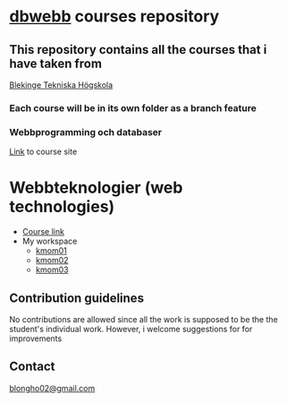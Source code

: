 # [dbwebb](https://dbwebb.se/utbildning) courses repository

## This repository contains all the courses that i have taken from
[Blekinge Tekniska Högskola](https://www.bth.se/)

### Each course will be in its own folder as a branch feature ###
### Webbprogramming och databaser
[Link](https://dbwebb.se/utbildning/webbprogrammering-och-databaser-30hp)
to course site

# Webbteknologier (web technologies)
- [Course link](https://dbwebb.se/kurser/htmlphp-v3)
- My workspace
  - [kmom01](htmlphp/kmom01)
  - [kmom02](htmlphp/kmom02)
  - [kmom03](htmlphp/kmom03)


## Contribution guidelines
No contributions are allowed since all the work is supposed to be the
the student's individual work. However, i welcome suggestions for
for improvements



## Contact ##
[blongho02@gmail.com](mailto:blongho02@gmail.com)
